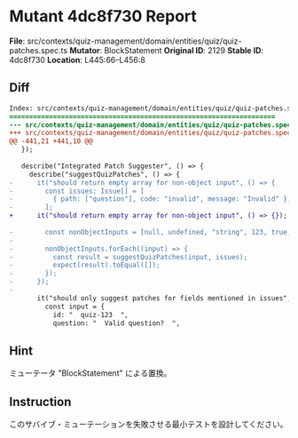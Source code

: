 # Mutant 4dc8f730 Report

**File**: src/contexts/quiz-management/domain/entities/quiz/quiz-patches.spec.ts
**Mutator**: BlockStatement
**Original ID**: 2129
**Stable ID**: 4dc8f730
**Location**: L445:66–L456:8

## Diff

```diff
Index: src/contexts/quiz-management/domain/entities/quiz/quiz-patches.spec.ts
===================================================================
--- src/contexts/quiz-management/domain/entities/quiz/quiz-patches.spec.ts	original
+++ src/contexts/quiz-management/domain/entities/quiz/quiz-patches.spec.ts	mutated #2129
@@ -441,21 +441,10 @@
   });
 
   describe("Integrated Patch Suggester", () => {
     describe("suggestQuizPatches", () => {
-      it("should return empty array for non-object input", () => {
-        const issues: Issue[] = [
-          { path: ["question"], code: "invalid", message: "Invalid" },
-        ];
+      it("should return empty array for non-object input", () => {});
 
-        const nonObjectInputs = [null, undefined, "string", 123, true, []];
-
-        nonObjectInputs.forEach((input) => {
-          const result = suggestQuizPatches(input, issues);
-          expect(result).toEqual([]);
-        });
-      });
-
       it("should only suggest patches for fields mentioned in issues", () => {
         const input = {
           id: "  quiz-123  ",
           question: "  Valid question?  ",
```

## Hint

ミューテータ "BlockStatement" による置換。

## Instruction

このサバイブ・ミューテーションを失敗させる最小テストを設計してください。
